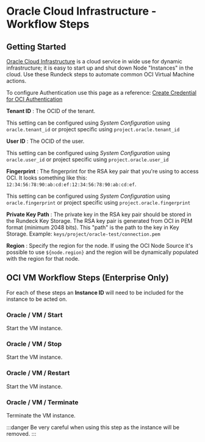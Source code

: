 # Oracle Cloud Infrastructure - Workflow Steps

## Getting Started

[Oracle Cloud Infrastructure](https://www.oracle.com/cloud/) is a cloud service in wide use for dynamic infrastructure; it is easy to start up and shut down Node "Instances" in the cloud.  Use these Rundeck steps to automate common OCI Virtual Machine actions.

To configure Authentication use this page as a reference: [Create Credential for OCI Authentication](https://docs.oracle.com/en/cloud/paas/management-cloud/logcs/create-credentials-oci-authentication.html)

**Tenant ID**
: The OCID of the tenant.

This setting can be configured using _System Configuration_ using `oracle.tenant_id` or project specific using `project.oracle.tenant_id`

**User ID**
: The OCID of the user.

This setting can be configured using _System Configuration_ using `oracle.user_id` or project specific using `project.oracle.user_id`

**Fingerprint**
: The fingerprint for the RSA key pair that you're using to access OCI. It looks something like this: `12:34:56:78:90:ab:cd:ef:12:34:56:78:90:ab:cd:ef`.

This setting can be configured using _System Configuration_ using `oracle.fingerprint` or project specific using `project.oracle.fingerprint`

**Private Key Path**
: The private key in the RSA key pair should be stored in the Rundeck Key Storage. The RSA key pair is generated from OCI in PEM format (minimum 2048 bits).  This "path" is the path to the key in Key Storage.  Example: `keys/project/oracle-test/connection.pem`

**Region**
: Specify the region for the node.  If using the OCI Node Source it's possible to use `${node.region}` and the region will be dynamically populated with the region for that node.

## OCI VM Workflow Steps (Enterprise Only)

For each of these steps an **Instance ID** will need to be included for the instance to be acted on.

### Oracle / VM / Start

Start the VM instance.

### Oracle / VM / Stop

Start the VM instance.

### Oracle / VM / Restart

Start the VM instance.

### Oracle / VM / Terminate

Terminate the VM instance.

:::danger
 Be very careful when using this step as the instance will be removed.
:::
